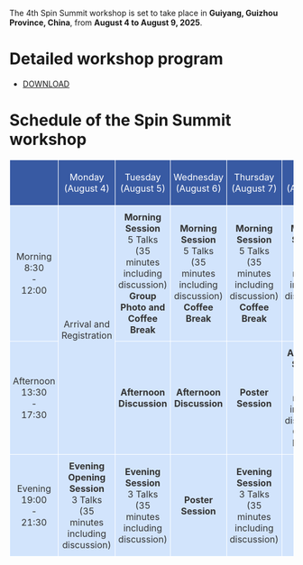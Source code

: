 The 4th Spin Summit workshop is set to take place in **Guiyang, Guizhou Province, China**, from **August 4 to August 9, 2025**.

# Detailed workshop program

<ul>
  <li><a href="{{ Spin Summit 2025 Program.pdf }}" class="button">DOWNLOAD</a></li>
</ul>

# Schedule of the Spin Summit workshop

<style type="text/css">
.tg  {border-collapse:collapse;border-color:#9ABAD9;border-spacing:0;margin:0px auto;}
.tg td{background-color:#EBF5FF;border-color:#9ABAD9;border-style:solid;border-width:1px;color:#444;
  font-family:Arial, sans-serif;font-size:14px;overflow:hidden;padding:10px 5px;word-break:normal;}
.tg th{background-color:#409cff;border-color:#9ABAD9;border-style:solid;border-width:1px;color:#fff;
  font-family:Arial, sans-serif;font-size:14px;font-weight:normal;overflow:hidden;padding:10px 5px;word-break:normal;}
.tg .tg-kk2z{background-color:#385aa3;border-color:#ffffff;font-family:inherit;font-size:16px;text-align:center;
  vertical-align:middle}
.tg .tg-i9yt{background-color:#d2e4fc;border-color:#ffffff;color:#333333;font-family:inherit;font-size:16px;text-align:center;
  vertical-align:middle}
.tg .tg-tm7p{background-color:#D2E4FC;border-color:#ffffff;color:#333333;font-family:inherit;font-size:16px;text-align:center;
  vertical-align:middle}
.tg .tg-dhg0{background-color:#d2e4fc;border-color:#ffffff;color:#333333;font-family:inherit;font-size:16px;text-align:center;
  vertical-align:middle}
</style>
<table class="tg"><thead>
  <tr>
    <th class="tg-kk2z"></th>
    <th class="tg-kk2z">Monday (August 4)</th>
    <th class="tg-kk2z">Tuesday (August 5)</th>
    <th class="tg-kk2z">Wednesday (August 6)</th>
    <th class="tg-kk2z">Thursday (August 7)</th>
    <th class="tg-kk2z">Friday (August 8)</th>
    <th class="tg-kk2z">Saturday (August 9)</th>
  </tr></thead>
<tbody>
  <tr>
    <td class="tg-i9yt">Morning<br>8:30<br>-<br>12:00</td>
    <td class="tg-i9yt" rowspan="2">Arrival and Registration</td>
    <td class="tg-i9yt"><span style="font-weight:bold">Morning Session</span><br>5 Talks<br>(35 minutes including discussion)<br><span style="font-weight:bold">Group Photo and Coffee Break</span></td>
    <td class="tg-i9yt"><span style="font-weight:bold">Morning Session</span><br>5 Talks<br>(35 minutes including discussion)<br><span style="font-weight:bold">Coffee Break</span></td>
    <td class="tg-i9yt"><span style="font-weight:bold">Morning Session</span><br>5 Talks<br>(35 minutes including discussion)<br><span style="font-weight:bold">Coffee Break</span></td>
    <td class="tg-i9yt"><span style="font-weight:bold">Morning Session</span><br>5 Talks<br>(35 minutes including discussion)<br><span style="font-weight:bold">Coffee Break</span></td>
    <td class="tg-tm7p" rowspan="3">Departure</td>
  </tr>
  <tr>
    <td class="tg-dhg0">Afternoon<br>13:30<br>-<br>17:30</td>
    <td class="tg-dhg0"><span style="font-weight:bold">Afternoon Discussion</span></td>
    <td class="tg-dhg0"><span style="font-weight:bold">Afternoon Discussion</span></td>
    <td class="tg-dhg0"><span style="font-weight:bold">Poster Session</span></td>
    <td class="tg-dhg0"><span style="font-weight:bold">Afternoon Session</span><br>2 Talks<br>(35 minutes including discussion)<br><span style="font-weight:bold">Closing Remark</span></td>
  </tr>
  <tr>
    <td class="tg-i9yt">Evening<br>19:00<br>-<br>21:30</td>
    <td class="tg-i9yt"><span style="font-weight:bold">Evening Opening Session</span><br>3 Talks<br>(35 minutes including discussion)</td>
    <td class="tg-i9yt"><span style="font-weight:bold">Evening Session</span><br>3 Talks<br>(35 minutes including discussion)</td>
    <td class="tg-i9yt"><span style="font-weight:bold">Poster Session</span></td>
    <td class="tg-i9yt"><span style="font-weight:bold">Evening Session</span><br>3 Talks<br>(35 minutes including discussion)</td>
    <td class="tg-i9yt">-</td>
  </tr>
</tbody></table>
